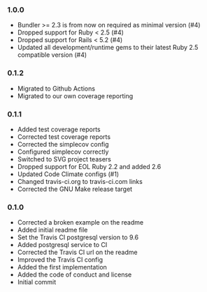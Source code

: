 ### 1.0.0

* Bundler >= 2.3 is from now on required as minimal version (#4)
* Dropped support for Ruby < 2.5 (#4)
* Dropped support for Rails < 5.2 (#4)
* Updated all development/runtime gems to their latest
  Ruby 2.5 compatible version (#4)

### 0.1.2

* Migrated to Github Actions
* Migrated to our own coverage reporting

### 0.1.1

* Added test coverage reports
* Corrected test coverage reports
* Corrected the simplecov config
* Configured simplecov correctly
* Switched to SVG project teasers
* Dropped support for EOL Ruby 2.2 and added 2.6
* Updated Code Climate configs (#1)
* Changed travis-ci.org to travis-ci.com links
* Corrected the GNU Make release target

### 0.1.0

* Corrected a broken example on the readme
* Added initial readme file
* Set the Travis CI postgresql version to 9.6
* Added postgresql service to CI
* Corrected the Travis CI url on the readme
* Improved the Travis CI config
* Added the first implementation
* Added the code of conduct and license
* Initial commit
